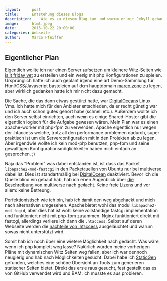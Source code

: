 ```yaml
---
layout:     post
title:      Entstehung dieses Blogs
description:    Wie es zu diesem Blog kam und warum er mit Jekyll gebaut ist.
image:      html.jpeg
date:       2015-10-22 20:00:00
categories: Webseite
author:     Marco Pfeiffer
---
```


## Eigentlicher Plan
Eigentlich wollte ich nur einen Server aufsetzen um kleinere Witz-Seiten wie [is it friday yet] zu erstellen und ein wenig mit php Konfigurationen zu spielen. Ursprünglich hatte ich auch geplant irgend eine art Demo-Sammlung für Html/CSS/Javascript basteleien auf dem hauptdomain [marco.zone] zu legen, aber wirklich gedanken hatte ich mir nicht dazu gemacht.

Die Sache, die das dann etwas gestürzt hatte, war [DigitalOcean]s Linux Vms. Ich hatte mich für den Anbieter entschieden, da er recht günstig war und ich auch schon gutes gehört habe (schnell etc.). Außerdem wollte ich den Server selbst einrichten, auch wenn es einige Shared-Hoster gibt die eigentlich logisch für die Aufgabe gewesen wären. Mein Plan war es einen apache-worker mit php-fpm zu verwenden. Apache eigentlich nur wegen der .htaccess welche, trotz all den performance problemen dadurch, super praktisch ist um die Serverconfiguration mit in den Projekten ab zu legen. Aber irgendwie wollte ich kein mod-php benutzen, php-fpm und seine gewalltigen Konfigurationsmöglichkeiten haben mich einfach an gesprochen. ;)

Naja das "Problem" was dabei entstanden ist, ist dass das Packet `libapache2-mod-fastcgi` in den Packetquellen von Ubuntu nur bei multiverse dabei ist. Dies ist standartmäßig bei [DigitalOcean] deaktiviert. Bevor ich die Quelle blind ein gebaut hab, hab ich einen Augenblick über [die Beschreibung von multiverse] nach gedacht. Keine freie Lizens und vor allem: keine Betreung.

Perfektionistisch wie ich bin, hab ich damit den weg abgehackt und mich nach alternativen umgesehen. Apache bietet wohl das modul `libapache2-mod-fcgid`, aber dies hat ist wohl keine vollständige fastcgi implementation und funktioniert nicht mit php-fpm zusammen. Nginx funktioniert direkt mit fastcgi, allerdings verliere ich dann die `.htaccess`. Selbst auf deren Webseite werden die [nachteile von .htaccess] ausgeläuchtet und warum sowas nicht unterstützt wird.

Somit hab ich noch über eine wietere Möglichkeit nach gedacht. Was wäre, wenn ich php komplett weg lasse? Natürlich würden meine vorherigen Pläne mit dynamischen Witz Seiten weg fallen, aber ich war dennoch neugierig und hab nach Möglichkeiten gesucht. Dabei habe ich [StaticGen] gefunden, welches eine schöne Übersicht an Tools zum generieren statischer Seiten bietet. Direkt das erste raus gesucht, fest gestellt das es von GitHub verwendet wird und BAM: ich musste es aus probieren.

[is it friday yet]: http://isitfridayyet.net/
[marco.zone]: http://marco.zone/
[DigitalOcean]: https://www.digitalocean.com/?refcode=44bae78c77f9
[die Beschreibung von multiverse]: https://wiki.ubuntuusers.de/paketquellen#multiverse
[nachteile von .htaccess]: https://www.nginx.com/resources/wiki/start/topics/examples/likeapache-htaccess/
[StaticGen]: https://www.staticgen.com/